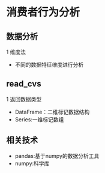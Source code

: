 # 消费者行为分析
## 数据分析
1 维度法
* 不同的数据特征维度进行分析
## read_cvs
[](https://www.jianshu.com/p/9c12fb248ccc)
1 返回数据类型
* DataFrame：二维标记数据结构
* Series:一维标记数组
## 相关技术
* pandas:基于numpy的数据分析工具
[](https://www.yiibai.com/pandas)
* numpy:科学库 
[](https://www.yiibai.com/numpy/)